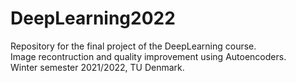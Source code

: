 # DeepLearning2022
Repository for the final project of the DeepLearning course. <br>
Image recontruction and quality improvement using Autoencoders.<br>
Winter semester 2021/2022, TU Denmark.
